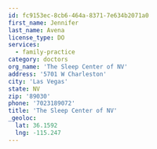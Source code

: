 ```yaml
---
id: fc9153ec-8cb6-464a-8371-7e634b2071a0
first_name: Jennifer
last_name: Avena
license_type: DO
services:
  - family-practice
category: doctors
org_name: 'The Sleep Center of NV'
address: '5701 W Charleston'
city: 'Las Vegas'
state: NV
zip: '89030'
phone: '7023189072'
title: 'The Sleep Center of NV'
_geoloc:
  lat: 36.1592
  lng: -115.247
---
```

